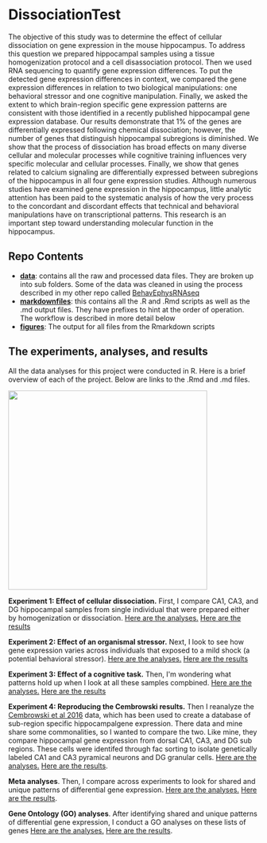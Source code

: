 # DissociationTest
The objective of this study was to determine the effect of cellular dissociation on gene expression in the mouse hippocampus. To address this question we prepared hippocampal samples using a tissue homogenization protocol and a cell disassociation protocol. Then we used RNA sequencing to quantify gene  expression differences. To put the detected gene expression differences in context, we compared the gene expression differences in relation to two biological manipulations: one behavioral stressor and one cognitive manipulation. Finally, we asked the extent to which brain-region specific gene expression patterns are consistent with those identified in a recently published hippocampal gene expression database.  Our results demonstrate that 1\% of the genes are differentially expressed following chemical dissociation; however, the number of genes that distinguish hippocampal subregions is diminished. We show that the process of dissociation has broad effects on many diverse cellular and molecular processes while cognitive training influences very specific molecular and cellular processes. Finally, we show that genes related to calcium signaling are differentially expressed between subregions of the hippocampus in all four gene expression studies. Although numerous studies have examined gene expression in the hippocampus, little analytic attention has been paid to the systematic analysis of how the very process to the concordant and discordant effects that technical and behavioral manipulations have on transcriptional patterns. This research is an important step toward understanding molecular function in the hippocampus.

## Repo Contents
- [**data**]((./data/)): contains all the raw and processed data files. They are broken up into sub folders. Some of the data was cleaned in using the process described in my other repo called [BehavEphysRNAseq](https://github.com/raynamharris/BehavEphyRNAseq)
- [**markdownfiles**](./markdownfiles/): this contains all the .R and .Rmd scripts as well as the .md output files. They have prefixes to hint at the order of operation. The workflow is described in more detail below
- [**figures**](./figures/): The output for all files from the Rmarkdown scripts

## The experiments, analyses, and results
All the data analyses for this project were conducted in R. Here is a brief overview of each of the project. Below are links to the .Rmd and .md files.

<img src="https://github.com/raynamharris/DissociationTest/blob/master/figures/00_methodsoverview/dissociationmethods-01.png" width="400px" align="middle"/>

**Experiment 1: Effect of cellular dissociation.**  First, I compare CA1, CA3, and DG hippocampal samples from single individual that were prepared either by homogenization or dissociation. [Here are the analyses.](./markdownfiles/01_DissociationTest.Rmd) [Here are the results](./markdownfiles/01_DissociationTest.md)

**Experiment 2: Effect of an organismal stressor.**  Next, I look to see how gene expression varies across individuals that exposed to a mild shock (a potential behavioral stressor). [Here are the analyses.](./markdownfiles/02_StressTest.Rmd) [Here are the results](./markdownfiles/02_StressTest.md)

**Experiment 3: Effect of a cognitive task.** Then, I'm wondering what patterns hold up when I look at all these samples compbined. [Here are the analyses.](./markdownfiles/03_CognitionTest.Rmd) [Here are the results](./markdownfiles/03_CognitionTest.md)

**Experiment 4: Reproducing the Cembrowski results.** Then I reanalyze the [Cembrowski et al 2016](https://elifesciences.org/content/5/e14997#fig1s3) data, which has been used to create a database of sub-region specific hippocampalgene expression. There data and mine share some commonalities, so I wanted to compare the two. Like mine, they compare hippocampal gene expression from dorsal CA1, CA3, and DG sub regions. These cells were identifed through fac sorting to isolate genetically labeled CA1 and CA3 pyramical neurons and DG granular cells. [Here are the analyses.](./markdownfiles/04_Cembrowski.Rmd) [Here are the results](./markdownfiles/04_Cembrowski.md).

**Meta analyses**. Then, I compare across experiments to look for shared and unique patterns of differential gene expression.
[Here are the analyses.](./markdownfiles/05_metaanlyses.Rmd) [Here are the results](./markdownfiles/05_metaanlyses.md).

**Gene Ontology (GO) analyses**. After identifying shared and unique patterns of differential gene expression, I conduct a GO analyses on these lists of genes
[Here are the analyses.](./markdownfiles/06_GO_MWU/06_GO_MWU.Rmd) [Here are the results](./markdownfiles/06_GO_MWU/06_GO_MWU.md).
